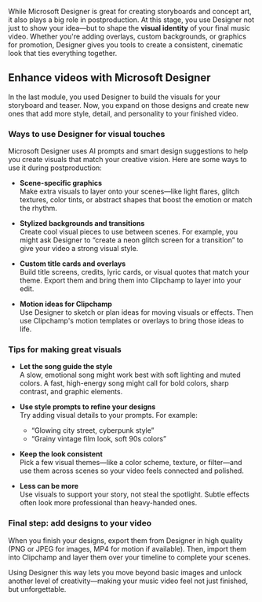 While Microsoft Designer is great for creating storyboards and concept art, it also plays a big role in postproduction. At this stage, you use Designer not just to show your idea—but to shape the **visual identity** of your final music video. Whether you're adding overlays, custom backgrounds, or graphics for promotion, Designer gives you tools to create a consistent, cinematic look that ties everything together.

## Enhance videos with Microsoft Designer

In the last module, you used Designer to build the visuals for your storyboard and teaser. Now, you expand on those designs and create new ones that add more style, detail, and personality to your finished video.

### Ways to use Designer for visual touches

Microsoft Designer uses AI prompts and smart design suggestions to help you create visuals that match your creative vision. Here are some ways to use it during postproduction:

- **Scene-specific graphics**  
  Make extra visuals to layer onto your scenes—like light flares, glitch textures, color tints, or abstract shapes that boost the emotion or match the rhythm.

- **Stylized backgrounds and transitions**  
  Create cool visual pieces to use between scenes. For example, you might ask Designer to “create a neon glitch screen for a transition” to give your video a strong visual style.

- **Custom title cards and overlays**  
  Build title screens, credits, lyric cards, or visual quotes that match your theme. Export them and bring them into Clipchamp to layer into your edit.

- **Motion ideas for Clipchamp**  
  Use Designer to sketch or plan ideas for moving visuals or effects. Then use Clipchamp's motion templates or overlays to bring those ideas to life.

### Tips for making great visuals

- **Let the song guide the style**  
  A slow, emotional song might work best with soft lighting and muted colors. A fast, high-energy song might call for bold colors, sharp contrast, and graphic elements.

- **Use style prompts to refine your designs**  
  Try adding visual details to your prompts. For example:  
  - “Glowing city street, cyberpunk style”  
  - “Grainy vintage film look, soft 90s colors”

- **Keep the look consistent**  
  Pick a few visual themes—like a color scheme, texture, or filter—and use them across scenes so your video feels connected and polished.

- **Less can be more**  
  Use visuals to support your story, not steal the spotlight. Subtle effects often look more professional than heavy-handed ones.

### Final step: add designs to your video

When you finish your designs, export them from Designer in high quality (PNG or JPEG for images, MP4 for motion if available). Then, import them into Clipchamp and layer them over your timeline to complete your scenes.

Using Designer this way lets you move beyond basic images and unlock another level of creativity—making your music video feel not just finished, but unforgettable.
